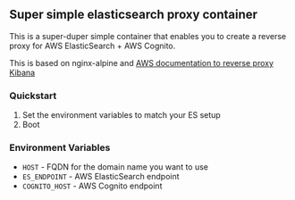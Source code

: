 ## Super simple elasticsearch proxy container

This is a super-duper simple container that enables you to create a reverse proxy for AWS ElasticSearch + AWS Cognito.

This is based on nginx-alpine and [AWS documentation to reverse proxy Kibana](https://aws.amazon.com/premiumsupport/knowledge-center/kibana-outside-vpc-nginx-elasticsearch/)

### Quickstart

1. Set the environment variables to match your ES setup
2. Boot

### Environment Variables

* `HOST` - FQDN for the domain name you want to use
* `ES_ENDPOINT` - AWS ElasticSearch endpoint
* `COGNITO_HOST` - AWS Cognito endpoint

